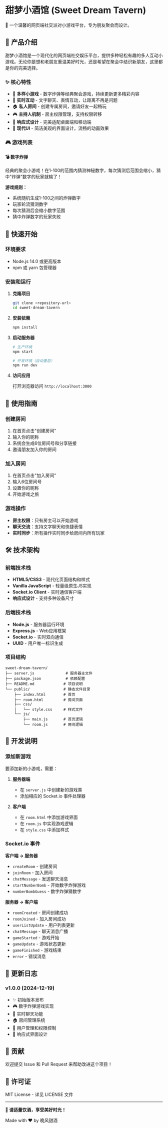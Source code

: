 # 甜梦小酒馆 (Sweet Dream Tavern)

🍷 一个温馨的网页端社交派对小游戏平台，专为朋友聚会而设计。

## 🎯 产品介绍

甜梦小酒馆是一个现代化的网页端社交娱乐平台，提供多种轻松有趣的多人互动小游戏。无论你是想和老朋友重温美好时光，还是希望在聚会中结识新朋友，这里都是你的完美选择。

### ✨ 核心特性

- 🎲 **多样小游戏** - 数字炸弹等经典聚会游戏，持续更新更多精彩内容
- 👥 **实时互动** - 文字聊天、表情互动，让距离不再是问题
- 🏠 **私人房间** - 创建专属房间，邀请好友一起畅玩
- 🎮 **主持人机制** - 房主权限管理，支持权限转移
- 📱 **响应式设计** - 完美适配桌面端和移动端
- 🌟 **现代UI** - 简洁美观的界面设计，流畅的动画效果

### 🎮 游戏列表

#### 💣 数字炸弹
经典的聚会小游戏！在1-100的范围内猜测神秘数字，每次猜测后范围会缩小，猜中"炸弹"数字的玩家就输了！

**游戏规则：**
- 系统随机生成1-100之间的炸弹数字
- 玩家轮流猜测数字
- 每次猜测后会缩小数字范围
- 猜中炸弹数字的玩家失败

## 🚀 快速开始

### 环境要求

- Node.js 14.0 或更高版本
- npm 或 yarn 包管理器

### 安装和运行

1. **克隆项目**
   ```bash
   git clone <repository-url>
   cd sweet-dream-tavern
   ```

2. **安装依赖**
   ```bash
   npm install
   ```

3. **启动服务器**
   ```bash
   # 生产环境
   npm start
   
   # 开发环境（自动重启）
   npm run dev
   ```

4. **访问应用**
   
   打开浏览器访问 `http://localhost:3000`

## 🎯 使用指南

### 创建房间
1. 在首页点击"创建房间"
2. 输入你的昵称
3. 系统会生成6位房间号和分享链接
4. 邀请朋友加入你的房间

### 加入房间
1. 在首页点击"加入房间"
2. 输入6位房间号
3. 设置你的昵称
4. 开始游戏之旅

### 游戏操作
- **房主权限**：只有房主可以开始游戏
- **聊天交流**：支持文字聊天和快捷表情
- **实时同步**：所有操作实时同步给房间内所有玩家

## 🛠️ 技术架构

### 前端技术栈
- **HTML5/CSS3** - 现代化页面结构和样式
- **Vanilla JavaScript** - 轻量级原生JS实现
- **Socket.io Client** - 实时通信客户端
- **响应式设计** - 支持多种设备尺寸

### 后端技术栈
- **Node.js** - 服务器运行环境
- **Express.js** - Web应用框架
- **Socket.io** - 实时双向通信
- **UUID** - 用户唯一标识生成

### 项目结构
```
sweet-dream-tavern/
├── server.js              # 服务器主文件
├── package.json           # 依赖配置
├── README.md             # 项目说明
└── public/               # 静态文件目录
    ├── index.html        # 首页
    ├── room.html         # 房间页面
    ├── css/
    │   └── style.css     # 样式文件
    └── js/
        ├── main.js       # 首页逻辑
        └── room.js       # 房间逻辑
```

## 🔧 开发说明

### 添加新游戏

要添加新的小游戏，需要：

1. **服务器端**
   - 在 `server.js` 中创建新的游戏类
   - 添加相应的 Socket.io 事件处理器

2. **客户端**
   - 在 `room.html` 中添加游戏界面
   - 在 `room.js` 中实现游戏逻辑
   - 在 `style.css` 中添加样式

### Socket.io 事件

**客户端 → 服务器**
- `createRoom` - 创建房间
- `joinRoom` - 加入房间
- `chatMessage` - 发送聊天消息
- `startNumberBomb` - 开始数字炸弹游戏
- `numberBombGuess` - 数字炸弹猜数字

**服务器 → 客户端**
- `roomCreated` - 房间创建成功
- `roomJoined` - 加入房间成功
- `userListUpdate` - 用户列表更新
- `chatMessage` - 聊天消息广播
- `gameStarted` - 游戏开始
- `gameUpdate` - 游戏状态更新
- `gameFinished` - 游戏结束
- `error` - 错误消息

## 📝 更新日志

### v1.0.0 (2024-12-19)
- ✨ 初始版本发布
- 🎮 数字炸弹游戏实现
- 💬 实时聊天功能
- 🏠 房间管理系统
- 👥 用户管理和权限控制
- 📱 响应式界面设计

## 🤝 贡献

欢迎提交 Issue 和 Pull Request 来帮助改进这个项目！

## 📄 许可证

MIT License - 详见 LICENSE 文件

---

**🍷 请适量饮酒，享受美好时光！**

Made with ❤️ by 晚风甜酒 